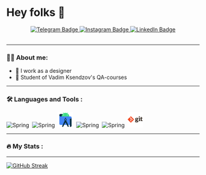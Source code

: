 <h1>
  Hey folks  &#128075
</h1>

<div id="badges" align="center">
  <a href="https://web.telegram.org/z/">
    <img src="https://img.shields.io/badge/Telegram-blue?style=for-the-badge&logo=telegram&logoColor=white" alt="Telegram Badge"/>
  </a>
  <a href="https://www.instagram.com/zagoruykovladislav/">
    <img src="https://img.shields.io/badge/Instagram-red?style=for-the-badge&logo=instagram&logoColor=white" alt="Instagram Badge"/>
  </a>
  <a href="https://www.linkedin.com/in/vladislav-zagoruyko-39521a273/">
    <img src="https://img.shields.io/badge/LinkedIn-blue?style=for-the-badge&logo=linkedin&logoColor=white" alt="LinkedIn Badge"/>
  </a>
</div>

<div id="badges" align="center">
  <img src="https://komarev.com/ghpvc/?username=vadikovskiy&style=flat-square&color=blue" alt=""/>
</div>

---

### 👨‍💻 About me:
+ 👷 I work as a designer
+ 💪 Student of Vadim Ksendzov's QA-courses

---

### :hammer_and_wrench: Languages and Tools :
<img src="https://www.svgrepo.com/show/354202/postman-icon.svg" title="Spring" alt="Spring" width="40" height="40"/>&nbsp;
<img src="https://www.svgrepo.com/show/331760/sql-database-generic.svg" title="Spring" alt="Spring" width="40" height="40"/>&nbsp;
<img src="https://github.com/devicons/devicon/blob/master/icons/androidstudio/androidstudio-original.svg" title="Spring" alt="Spring" width="40" height="40"/>&nbsp;
<img src="https://upload.wikimedia.org/wikipedia/commons/thumb/b/b5/DBeaver_logo.svg/256px-DBeaver_logo.svg.png?20210313151619" title="Spring" alt="Spring" width="40" height="40"/>&nbsp;
<img src="https://d4.alternativeto.net/VLuqpZLOmKP6v75cmVZIc5dMCpSEiufYOHaC8ClBOPw/rs:fill:280:280:0/g:ce:0:0/YWJzOi8vZGlzdC9pY29ucy9jaGFybGVzXzcyOTkwLnBuZw.png" title="Spring" alt="Spring" width="40" height="40"/>&nbsp;
<img src="https://github.com/devicons/devicon/blob/master/icons/git/git-original-wordmark.svg" title="Spring" alt="Spring" width="40" height="40"/>&nbsp;

---

### :fire: My Stats :


---

[![GitHub Streak](http://github-readme-streak-stats.herokuapp.com?user=vladislavzagoruyko&theme=dark&hide_border=true)](https://git.io/streak-stats)
